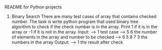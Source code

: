 README for Python projects

1. Binary Search
There are many test cases of array that contains checked number. The task is write python program that used binary tree algorithm to check if the check number is in the array. Print 1 if it is in the array or -1 if it is not in the array.
Input:
--> 1 test case
--> 5 6 the number of elements in the array and number to be checked
--> 6 5 8 7 3 the numbers in the array
Output:
--> 1 the result after check